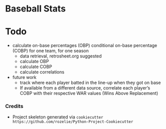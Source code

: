 # Baseball Stats

# Todo
- calculate on-base percentages (OBP) conditional on-base percentage (COBP) for one team, for one season
    - data retrieval, retrosheet.org suggested
    - calculate OBP
    - calculate COBP
    - calculate correlations
- future work
    - track where each player batted in the line-up when they got on base
    - If available from a different data source, correlate each player’s COBP with their respective WAR values (Wins Above Replacement)

### Credits
- Project skeleton generated via `cookiecutter https://github.com/rozelie/Python-Project-Cookiecutter`